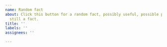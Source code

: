 ```yaml
---
name: Random fact
about: Click this button for a random fact, possibly useful, possible pointless, but
  still a fact.
title: ''
labels: ''
assignees: ''

---
```



